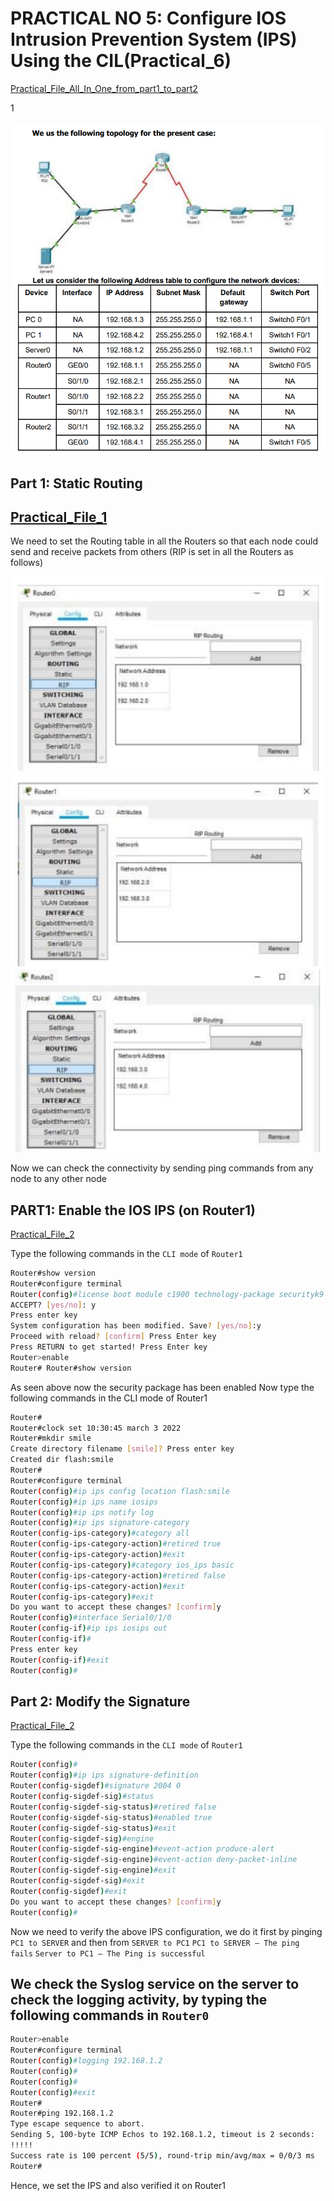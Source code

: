 # PRACTICAL NO 5: Configure IOS Intrusion Prevention System (IPS) Using the CIL(Practical_6)
[Practical_File_All_In_One_from_part1_to_part2](Configure%20IOS%20Intrusion%20Prevention%20System%20(IPS)%20Using%20the%20CIL_Final.pkt)


1

![Image Alt Text](6.1.png)

## Part 1: Static Routing
[Practical_File_1](Configure%20IOS%20Intrusion%20Prevention%20System%20(IPS)%20Using%20the%20CIL_Part_1.pkt)
---

We need to set the Routing table in all the Routers so that each node could
send and receive packets from others (RIP is set in all the Routers as
follows)

![Image Alt Text](6.2.png)
![Image Alt Text](6.3.png)

Now we can check the connectivity by sending ping commands from any node
to any other node

## PART1: Enable the IOS IPS (on Router1)
[Practical_File_2](Configure%20IOS%20Intrusion%20Prevention%20System%20(IPS)%20Using%20the%20CIL_Part_1.pkt)

Type the following commands in the `CLI mode` of `Router1`

```bash
Router#show version
Router#configure terminal
Router(config)#license boot module c1900 technology-package securityk9
ACCEPT? [yes/no]: y
Press enter key
System configuration has been modified. Save? [yes/no]:y
Proceed with reload? [confirm] Press Enter key
Press RETURN to get started! Press Enter key
Router>enable
Router# Router#show version
```
As seen above now the security package has been enabled
Now type the following commands in the CLI mode of Router1

```bash
Router#
Router#clock set 10:30:45 march 3 2022
Router#mkdir smile
Create directory filename [smile]? Press enter key
Created dir flash:smile
Router#
Router#configure terminal
Router(config)#ip ips config location flash:smile
Router(config)#ip ips name iosips
Router(config)#ip ips notify log
Router(config)#ip ips signature-category
Router(config-ips-category)#category all
Router(config-ips-category-action)#retired true
Router(config-ips-category-action)#exit
Router(config-ips-category)#category ios_ips basic
Router(config-ips-category-action)#retired false
Router(config-ips-category-action)#exit
Router(config-ips-category)#exit
Do you want to accept these changes? [confirm]y
Router(config)#interface Serial0/1/0
Router(config-if)#ip ips iosips out
Router(config-if)#
Press enter key
Router(config-if)#exit
Router(config)#
```
## Part 2: Modify the Signature
[Practical_File_2](Configure%20IOS%20Intrusion%20Prevention%20System%20(IPS)%20Using%20the%20CIL_Final.pkt)

Type the following commands in the `CLI mode` of `Router1`

```bash
Router(config)#
Router(config)#ip ips signature-definition
Router(config-sigdef)#signature 2004 0
Router(config-sigdef-sig)#status
Router(config-sigdef-sig-status)#retired false
Router(config-sigdef-sig-status)#enabled true
Router(config-sigdef-sig-status)#exit
Router(config-sigdef-sig)#engine
Router(config-sigdef-sig-engine)#event-action produce-alert
Router(config-sigdef-sig-engine)#event-action deny-packet-inline
Router(config-sigdef-sig-engine)#exit
Router(config-sigdef-sig)#exit
Router(config-sigdef)#exit
Do you want to accept these changes? [confirm]y
Router(config)#
```

Now we need to verify the above IPS configuration, we do it first
by pinging `PC1 to SERVER` and then from `SERVER to PC1`
`PC1 to SERVER – The ping fails`
`Server to PC1 – The Ping is successful`

We check the Syslog service on the server to check the logging activity,
by typing the following commands in `Router0`
---
```bash
Router>enable
Router#configure terminal
Router(config)#logging 192.168.1.2
Router(config)#
Router(config)#
Router(config)#exit
Router#
Router#ping 192.168.1.2
Type escape sequence to abort.
Sending 5, 100-byte ICMP Echos to 192.168.1.2, timeout is 2 seconds:
!!!!!
Success rate is 100 percent (5/5), round-trip min/avg/max = 0/0/3 ms
Router#
```
Hence, we set the IPS and also verified it on Router1
